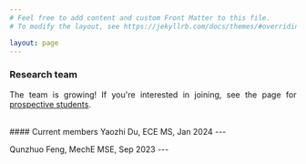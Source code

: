 ```yaml
---
# Feel free to add content and custom Front Matter to this file.
# To modify the layout, see https://jekyllrb.com/docs/themes/#overriding-theme-defaults

layout: page
---
```


<style>body {text-align: justify}</style>

### **Research team**

The team is growing! If you're interested in joining, see the page for <a href="./prospectives.html" target="_blank">prospective students</a>.

<br>
#### Current members
Yaozhi Du, ECE MS, Jan 2024 ---

Qunzhuo Feng, MechE MSE, Sep 2023 ---